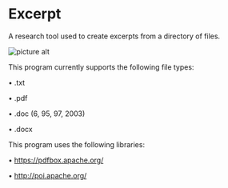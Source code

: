 # Excerpt
A research tool used to create excerpts from a directory of files.

![picture alt](http://i.imgur.com/zwMNFEt.png "Excerpter Screenshot")

This program currently supports the following file types:

• .txt

• .pdf

• .doc (6, 95, 97, 2003)

• .docx

This program uses the following libraries:

• https://pdfbox.apache.org/

• http://poi.apache.org/
